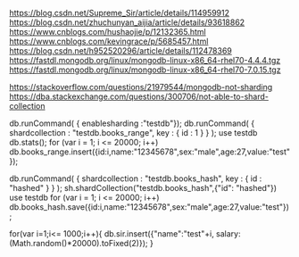 https://blog.csdn.net/Supreme_Sir/article/details/114959912
https://blog.csdn.net/zhuchunyan_aijia/article/details/93618862
https://www.cnblogs.com/hushaojie/p/12132365.html
https://www.cnblogs.com/kevingrace/p/5685457.html
https://blog.csdn.net/h952520296/article/details/112478369
https://fastdl.mongodb.org/linux/mongodb-linux-x86_64-rhel70-4.4.4.tgz
https://fastdl.mongodb.org/linux/mongodb-linux-x86_64-rhel70-7.0.15.tgz

https://stackoverflow.com/questions/21979544/mongodb-not-sharding
https://dba.stackexchange.com/questions/300706/not-able-to-shard-collection


db.runCommand( { enablesharding :"testdb"});
db.runCommand( { shardcollection : "testdb.books_range", key : { id : 1 } } );
use testdb
db.stats();
for (var i = 1; i <= 20000; i++) db.books_range.insert({id:i,name:"12345678",sex:"male",age:27,value:"test"});


db.runCommand( { shardcollection : "testdb.books_hash", key : { id : "hashed" } } );
sh.shardCollection("testdb.books_hash",{"id": "hashed"})
use testdb
for (var i = 1; i <= 20000; i++) db.books_hash.save({id:i,name:"12345678",sex:"male",age:27,value:"test"});

for(var i=1;i<= 1000;i++){
    db.sir.insert({"name":"test"+i,
    salary:(Math.random()*20000).toFixed(2)});
}
